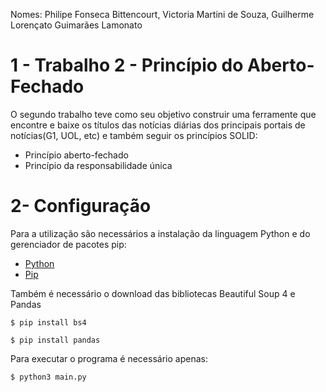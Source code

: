 Nomes: Philipe Fonseca Bittencourt, Victoria Martini de Souza, Guilherme Lorençato Guimarães Lamonato


#  1 - Trabalho 2 - Princípio do Aberto-Fechado
O segundo trabalho teve como seu objetivo construir uma ferramente que encontre e baixe os títulos das notícias diárias dos principais portais de notícias(G1, UOL, etc) e também seguir os princípios SOLID:

- Princípio aberto-fechado
- Princípio da responsabilidade única


# 2- Configuração

Para a utilização são necessários a instalação da linguagem Python e do gerenciador de pacotes pip:

- [Python](https://www.python.org/downloads/)
- [Pip](https://pip.pypa.io/en/stable/installation/)

Também é necessário o download das bibliotecas Beautiful Soup 4 e Pandas

`$ pip install bs4`

`$ pip install pandas `

Para executar o programa é necessário apenas:

`$ python3 main.py`
